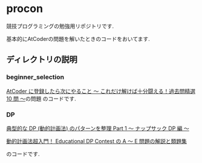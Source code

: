 # procon
競技プログラミングの勉強用リポジトリです.

基本的にAtCoderの問題を解いたときのコードをおいてます.

## ディレクトリの説明

### beginner_selection

[AtCoder に登録したら次にやること ～ これだけ解けば十分闘える！過去問精選 10 問 ～](https://qiita.com/drken/items/fd4e5e3630d0f5859067)の問題
のコードです.

### DP

[典型的な DP (動的計画法) のパターンを整理 Part 1 ～ ナップサック DP 編 ～](https://qiita.com/drken/items/a5e6fe22863b7992efdb)

[動的計画法超入門！ Educational DP Contest の A ～ E 問題の解説と類題集](https://qiita.com/drken/items/dc53c683d6de8aeacf5a)

のコードです.
